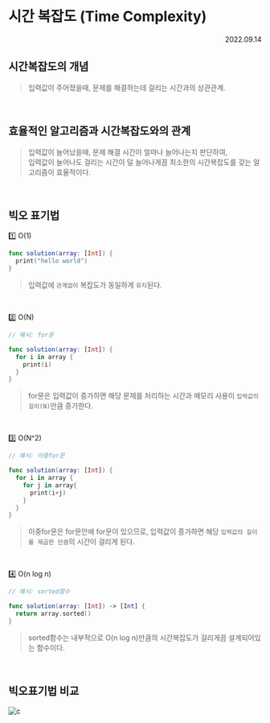 # 시간 복잡도 (Time Complexity)

<div align="right">2022.09.14</div>

## 시간복잡도의 개념

> 입력값이 주어졌을때, 문제를 해결하는데 걸리는 시간과의 상관관계.

<br/>

## 효율적인 알고리즘과 시간복잡도와의 관계

> 입력값이 늘어났을때, 문제 해결 시간이 얼마나 늘어나는지 판단하여,
> <br/>
> 입력값이 늘어나도 걸리는 시간이 덜 늘어나게끔 최소한의 시간복잡도를 갖는 알고리즘이 효율적이다.

<br/>

## 빅오 표기법

1️⃣ O(1)

```Swift
func solution(array: [Int]) {
  print("hello world")
}
```

> 입력값에 `관계없이` 복잡도가 동일하게 `유지`된다.

<br/>

2️⃣ O(N)

```Swift
// 예시: for문

func solution(array: [Int]) {
  for i in array {
    print(i)
  }
}
```

> for문은 입력값이 증가하면 해당 문제를 처리하는 시간과 메모리 사용이 `입력값의 길이(N)`만큼 증가한다.

<br/>

3️⃣ O(N^2)

```Swift
// 예시: 이중for문

func solution(array: [Int]) {
  for i in array {
    for j in array{
      print(i+j)
    }
  }
}
```

> 이중for문은 for문안에 for문이 있으므로, 입력값이 증가하면 해당 `입력값의 길이를 제곱한 만큼`의 시간이 걸리게 된다.

<br/>

4️⃣ O(n log n)

```Swift
// 예시: sorted함수

func solution(array: [Int]) -> [Int] {
  return array.sorted()
}
```

> sorted함수는 내부적으로 O(n log n)만큼의 시간복잡도가 걸리게끔 설계되어있는 함수이다.

<br/>

## 빅오표기법 비교

![c](https://user-images.githubusercontent.com/75922558/190040589-645b54ad-4f93-4023-8ef4-c3c7681ee9b6.png)
